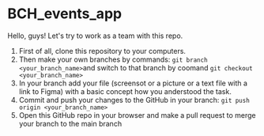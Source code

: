 # BCH_events_app

Hello, guys! 
Let's try to work as a team with this repo.

1. First of all, clone this repository to your computers.
2. Then make your own branches by commands: `git branch <your_branch_name>`and switch to that branch by coomand `git checkout <your_branch_name>`
3. In your branch add your file (screensot or a picture or a text file with a link to Figma) with a basic concept how you anderstood the task.
4. Commit and push your changes to the GitHub in your branch: `git push origin <your_branch_name>`
5. Open this GitHub repo in your browser and make a pull request to merge your branch to the main branch
